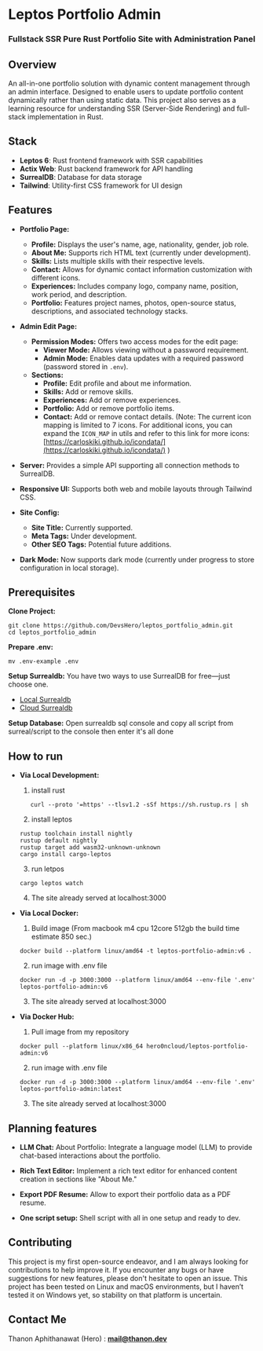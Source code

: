 # Leptos Portfolio Admin
### Fullstack SSR Pure Rust Portfolio Site with Administration Panel

## **Overview**

An all-in-one portfolio solution with dynamic content management through an admin interface. Designed to enable users to update portfolio content dynamically rather than using static data. This project also serves as a learning resource for understanding SSR (Server-Side Rendering) and full-stack implementation in Rust.

## **Stack**
- **Leptos 6**: Rust frontend framework with SSR capabilities
- **Actix Web**: Rust backend framework for API handling
- **SurrealDB**: Database for data storage
- **Tailwind**:  Utility-first CSS framework for UI design

## **Features**

- **Portfolio Page:**
  - **Profile:** Displays the user's name, age, nationality, gender, job role.
  - **About Me:** Supports rich HTML text (currently under development).
  - **Skills:** Lists multiple skills with their respective levels.
  - **Contact:** Allows for dynamic contact information customization with different icons.
  - **Experiences:** Includes company logo, company name, position, work period, and description.
  - **Portfolio:** Features project names, photos, open-source status, descriptions, and associated technology stacks.

- **Admin Edit Page:**
  - **Permission Modes:** Offers two access modes for the edit page:
    - **Viewer Mode:** Allows viewing without a password requirement.
    - **Admin Mode:** Enables data updates with a required password (password stored in `.env`).
  - **Sections:**
    - **Profile:** Edit profile and about me information.
    - **Skills:** Add or remove skills.
    - **Experiences:** Add or remove experiences.
    - **Portfolio:** Add or remove portfolio items.
    - **Contact:** Add or remove contact details.
      (Note: The current icon mapping is limited to 7 icons. For additional icons, you can expand the `ICON_MAP` in utils and refer to this link for more icons: [https://carloskiki.github.io/icondata/](https://carloskiki.github.io/icondata/) )


- **Server:** Provides a simple API supporting all connection methods to SurrealDB.
- **Responsive UI:** Supports both web and mobile layouts through Tailwind CSS.
- **Site Config:**
  - **Site Title:** Currently supported.
  - **Meta Tags:** Under development.
  - **Other SEO Tags:** Potential future additions.
- **Dark Mode:** Now supports dark mode (currently under progress to store configuration in local storage).


## **Prerequisites**
  **Clone Project:**
  ```
  git clone https://github.com/DevsHero/leptos_portfolio_admin.git
  cd leptos_portfolio_admin
  ```
   **Prepare .env:**
  ```
  mv .env-example .env
  ```
   **Setup Surrealdb:**
  You have two ways to use SurrealDB for free—just choose one.
   - [Local Surrealdb](https://surrealdb.com/install)
   - [Cloud Surrealdb](https://surrealist.app/)

   **Setup Database:**
   Open surrealdb sql console and copy all script from surreal/script to the console then  enter it's all done 

## **How to run**
- **Via Local Development:**
  1. install rust
  ```
     curl --proto '=https' --tlsv1.2 -sSf https://sh.rustup.rs | sh
  ```  
  2. install leptos
  ```
  rustup toolchain install nightly
  rustup default nightly
  rustup target add wasm32-unknown-unknown
  cargo install cargo-leptos
  ```
  3. run letpos
  ```
  cargo leptos watch
  ```
  4. The site already served at localhost:3000

- **Via Local Docker:**
  1. Build image (From macbook m4 cpu 12core 512gb the build time estimate 850 sec.)
  ```
  docker build --platform linux/amd64 -t leptos-portfolio-admin:v6 . 
  ```
  2. run image with .env file
  ```
  docker run -d -p 3000:3000 --platform linux/amd64 --env-file '.env' leptos-portfolio-admin:v6
  ```
  3. The site already served at localhost:3000

- **Via Docker Hub:**
  1. Pull image from my repository
  ```
  docker pull --platform linux/x86_64 hero0ncloud/leptos-portfolio-admin:v6
  ```
  2. run image with .env file
  ```
  docker run -d -p 3000:3000 --platform linux/amd64 --env-file '.env' leptos-portfolio-admin:latest
  ```
  3. The site already served at localhost:3000
## **Planning features** 
- **LLM Chat:**
 About Portfolio: Integrate a language model (LLM) to provide chat-based interactions about the portfolio.
- **Rich Text Editor:**
 Implement a rich text editor for enhanced content creation in sections like "About Me."
- **Export PDF Resume:**
 Allow to export their portfolio data as a PDF resume.

- **One script setup:**
 Shell script with all in one setup and ready to dev.

## **Contributing**
This project is my first open-source endeavor, and I am always looking for contributions to help improve it. If you encounter any bugs or have suggestions for new features, please don't hesitate to open an issue. This project has been tested on Linux and macOS environments, but I haven’t tested it on Windows yet, so stability on that platform is uncertain. 

## **Contact Me**
Thanon Aphithanawat (Hero) :   **mail@thanon.dev**